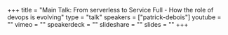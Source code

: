 +++
title = "Main Talk: From serverless to Service Full - How the role of devops is evolving"
type = "talk"
speakers = ["patrick-debois"]
youtube = ""
vimeo = ""
speakerdeck = ""
slideshare = ""
slides = ""
+++
